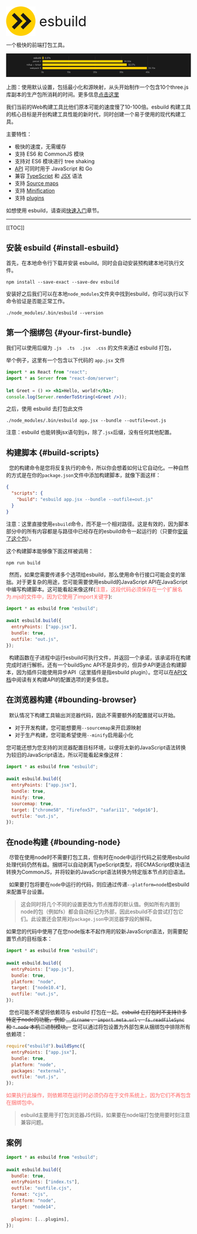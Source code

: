 <p style="display: flex; align-items: center;">
  <img src="./favicon.svg" alt="esbuild" width="80" style="display: inline-block;" /><span style="display: inline-block; font-size: 38px; margin-left: 10px;">esbuild</span>
</p>

一个极快的前端打包工具。

![Production bundle](production-bundle.png)

上图：使用默认设置，包括最小化和源映射，从头开始制作一个包含10个three.js库副本的生产包所消耗的时间。更多信息[点击这里](https://esbuild.github.io/faq/#benchmark-details)

我们当前的Web构建工具比他们原本可能的速度慢了10-100倍。esbuild 构建工具的核心目标是开创构建工具性能的新时代，同时创建一个易于使用的现代构建工具。

主要特性：

- 极快的速度，无需缓存
- 支持 ES6 和 CommonJS 模块
- 支持对 ES6 模块进行 tree shaking
- [API](https://esbuild.github.io/api/) 可同时用于 JavaScript 和 Go
- 兼容 [TypeScript](https://esbuild.docschina.org/content-types/#typescript) 和 [JSX](https://esbuild.docschina.org/content-types/#jsx) 语法
- 支持 [Source maps](https://esbuild.docschina.org/api/#sourcemap)
- 支持 [Minification](https://esbuild.docschina.org/api/#minify)
- 支持 [plugins](https://esbuild.docschina.org/plugins/)

如想使用 esbuild，请查阅[快速入门](https://esbuild.docschina.org/getting-started/)章节。

---

[[TOC]]

## 安装 esbuild {#install-esbuild}

首先，在本地命令行下载并安装 esbuild。同时会自动安装预构建本地可执行文件。

```shell
npm install --save-exact --save-dev esbuild
```

安装好之后我们可以在本地`node_modules`文件夹中找到esbuild，你可以执行以下命令验证是否能正常工作。

```shell
./node_modules/.bin/esbuild --version
```

## 第一个捆绑包 {#your-first-bundle}

我们可以使用后缀为 `.js  .ts  .jsx  .css` 的文件来通过 esbuild 打包，

举个例子，这里有一个包含以下代码的 `app.jsx` 文件

```jsx
import * as React from "react";
import * as Server from "react-dom/server";

let Greet = () => <h1>Hello, world!</h1>;
console.log(Server.renderToString(<Greet />));
```

之后，使用 esbuild 去打包此文件

```shell
./node_modules/.bin/esbuild app.jsx --bundle --outfile=out.js
```

注意：esbuild 也能转换jsx语句到js，除了`.jsx`后缀，没有任何其他配置。

## 构建脚本 {#build-scripts}

&nbsp;&nbsp;您的构建命令是您将反复执行的命令，所以你会想着如何让它自动化。一种自然的方式是在你的`package.json`文件中添加构建脚本，就像下面这样：

```json
{
  "scripts": {
    "build": "esbuild app.jsx --bundle --outfile=out.js"
  }
}
```

注意：这里直接使用`esbuild`命令，而不是一个相对路径。这是有效的，因为脚本部分中的所有内容都是与路径中已经存在的esbuild命令一起运行的（只要你[安装了这个包](#install-esbuild)）。

这个构建脚本能够像下面这样被调用：

```shell
npm run build
```

&nbsp;&nbsp;然而，如果您需要传递多个选项给esbuild，那么使用命令行接口可能会变的笨拙。对于更复杂的用途，您可能需要使用esbuild的JavaScript API在JavaScript中编写构建脚本。这可能看起来像这样(<font color="#FF6666">注意，这段代码必须保存在一个扩展名为.mjs的文件中，因为它使用了import关键字</font>):

```js
import * as esbuild from "esbuild";

await esbuild.build({
  entryPoints: ["app.jsx"],
  bundle: true,
  outfile: "out.js",
});
```

&nbsp;&nbsp;构建函数在子进程中运行esbuild可执行文件，并返回一个承诺，该承诺将在构建完成时进行解析。还有一个buildSync API不是异步的，但异步API更适合构建脚本，因为插件只能使用异步API（这里插件是指esbuild plugin）。您可以在[API文档](https://esbuild.github.io/api/#build)中阅读有关构建API的配置选项的更多信息。

## 在浏览器构建 {#bounding-browser}

&nbsp;&nbsp;默认情况下构建工具输出浏览器代码，因此不需要额外的配置就可以开始。

- 对于开发构建，您可能想要用`--sourcemap`来开启源映射
- 对于生产构建，您可能希望使用`--minify`启用最小化

您可能还想为您支持的浏览器配置目标环境，以便将太新的JavaScript语法转换为较旧的JavaScript语法，所以可能看起来像这样：

```js
import * as esbuild from "esbuild";

await esbuild.build({
  entryPoints: ["app.jsx"],
  bundle: true,
  minify: true,
  sourcemap: true,
  target: ["chrome58", "firefox57", "safari11", "edge16"],
  outfile: "out.js",
});
```

## 在node构建 {#bounding-node}

&nbsp;&nbsp;尽管在使用node时不需要打包工具，但有时在node中运行代码之前使用esbuild处理代码仍然有益。捆绑可以自动剥离TypeScript类型，将ECMAScript模块语法转换为CommonJS，并将较新的JavaScript语法转换为特定版本节点的旧语法。

&nbsp;&nbsp;如果要打包将要在`node`中运行的代码，则应通过传递`--platform=node`给esbuild来配置平台设置。

> 这会同时将几个不同的设置更改为节点推荐的默认值。例如所有内置到node的包（例如fs）都会自动标记为外部，因此esbuild不会尝试打包它们。此设置还会禁用对`package.json`中浏览器字段的解释。

如果您的代码中使用了在您node版本不起作用的较新JavaScript语法，则需要配置节点的目标版本：

```js
import * as esbuild from "esbuild";

await esbuild.build({
  entryPoints: ["app.js"],
  bundle: true,
  platform: "node",
  target: ["node10.4"],
  outfile: "out.js",
});
```

&nbsp;&nbsp;您也可能不希望将依赖项与 esbuild 打包在一起。~~esbuild 在打包时不支持许多特定于node的功能，例如 `__dirname` 、 `import.meta.url` 、 `fs.readFileSync` 和 `*.node` 本机二进制模块。~~ 您可以通过将包设置为外部包来从捆绑包中排除所有依赖项：

```js
require("esbuild").buildSync({
  entryPoints: ["app.jsx"],
  bundle: true,
  platform: "node",
  packages: "external",
  outfile: "out.js",
});
```

<font color="#FF6666">如果执行此操作，则依赖项在运行时必须仍存在于文件系统上，因为它们不再包含在捆绑包中。</font>

> esbuild主要用于打包浏览器JS代码，如果要在node端打包使用要时刻注意兼容问题。

## 案例

```js
import * as esbuild from "esbuild";

await esbuild.build({
  bundle: true,
  entryPoints: ["index.ts"],
  outfile: "outfile.cjs",
  format: "cjs",
  platform: "node",
  target: "node14",

  plugins: [...plugins],
});
```
